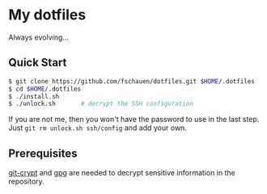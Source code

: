 My dotfiles
================================================================================

Always evolving...

Quick Start
--------------------------------------------------------------------------------

```bash
$ git clone https://github.com/fschauen/dotfiles.git $HOME/.dotfiles
$ cd $HOME/.dotfiles
$ ./install.sh
$ ./unlock.sh       # decrypt the SSH configuration
```

If you are not me, then you won't have the password to use in the last step.
Just `git rm unlock.sh ssh/config` and add your own.

Prerequisites
--------------------------------------------------------------------------------

[git-crypt] and [gpg] are needed to decrypt sensitive information in the
repository.

[git-crypt]: https://github.com/AGWA/git-crypt
[gpg]: https://gnupg.org

